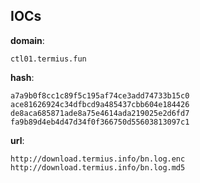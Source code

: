 
## IOCs

__domain__:

```text
ctl01.termius.fun
```
__hash__:

```text
a7a9b0f8cc1c89f5c195af74ce3add74733b15c0
ace81626924c34dfbcd9a485437cbb604e184426
de8aca685871ade8a75e4614ada219025e2d6fd7
fa9b89d4eb4d47d34f0f366750d55603813097c1
```
__url__:

```text
http://download.termius.info/bn.log.enc
http://download.termius.info/bn.log.md5
```